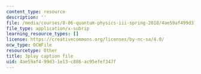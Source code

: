 ```yaml
---
content_type: resource
description: ''
file: /media/courses/8-06-quantum-physics-iii-spring-2018/4ae59af499d31e13c886ac95efef347f_vK7T72HPQ10.srt
file_type: application/x-subrip
learning_resource_types: []
license: https://creativecommons.org/licenses/by-nc-sa/4.0/
ocw_type: OCWFile
resourcetype: Other
title: 3play caption file
uid: 4ae59af4-99d3-1e13-c886-ac95efef347f
---
```

